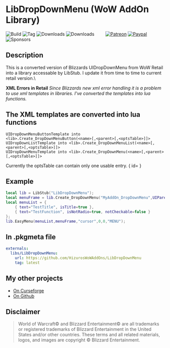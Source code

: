 # LibDropDownMenu (WoW AddOn Library)
![Build](https://github.com/HizurosWoWAddOns/LibDropDownMenu/actions/workflows/bigwigsmods-packager.yml/badge.svg)
![Tag](https://img.shields.io/github/v/tag/HizurosWoWAddOns/LibDropDownMenu?style=flat-square)
![Downloads](https://img.shields.io/github/downloads/HizurosWoWAddOns/LibDropDownMenu/total?style=flat-square)
![Downloads](https://img.shields.io/github/downloads/HizurosWoWAddOns/LibDropDownMenu/latest/total?style=flat-square)
&nbsp; &nbsp; &nbsp; &nbsp;
[![Patreon](https://img.shields.io/badge/&zwj;-Patreon-gray?logo=patreon&color=red&style=flat-square)](https://www.patreon.com/bePatron?u=12558524)
[![Paypal](https://img.shields.io/badge/&zwj;-Paypal-gray?logo=paypal&color=blue&style=flat-square)](https://paypal.me/hizuro)
![Sponsors](https://img.shields.io/github/sponsors/HizurosWoWAddOns?logo=github&style=flat-square)

## Description
This is a converted version of Blizzards UIDropDownMenu from WoW Retail into a library accessable by LibStub. I update it from time to time to current retail version.\

**XML Errors in Retail**
*Since Blizzards new xml error handling it is a problem to use xml templates in libraries. I've converted the templates into lua functions.*

## The XML templates are converted into lua functions
```
UIDropDownMenuButtonTemplate into <lib>.Create_DropDownMenuButton(<name>[,<parent>[,<optsTable>]]>
UIDropDownListTemplate into <lib>.Create_DropDownMenuList(<name>[,<parent>[,<optsTable>]]>
UIDropDownMenuTemplate into <lib>.Create_DropDownMenu(<name>[,<parent>[,<optsTable>]]>
```
Currently the optsTable can contain only one usable entry. { id=<number> }

## Example
```lua
local lib = LibStub("LibDropDownMenu");
local menuFrame = lib.Create_DropDownMenu("MyAddOn_DropDownMenu",UIParent); -- instead of template UIDropDownMenuTemplate
local menuList = {
	{ text="TestTitle", isTitle=true },
	{ text="TestFunction", isNotRadio=true, notCheckable=false }
};
lib.EasyMenu(menuList,menuFrame,"cursor",0,0,"MENU");
```

## In .pkgmeta file
```yaml
externals:
  libs/LibDropDownMenu:
    url: https://github.com/HizurosWoWAddOns/LibDropDownMenu
    tag: latest
```

## My other projects
* [On Curseforge](https://www.curseforge.com/members/hizuro_de/projects)
* [On Github](https://github.com/HizurosWoWAddOns?tab=repositories)

## Disclaimer
> World of Warcraft© and Blizzard Entertainment© are all trademarks or registered trademarks of Blizzard Entertainment in the United States and/or other countries. These terms and all related materials, logos, and images are copyright © Blizzard Entertainment.
